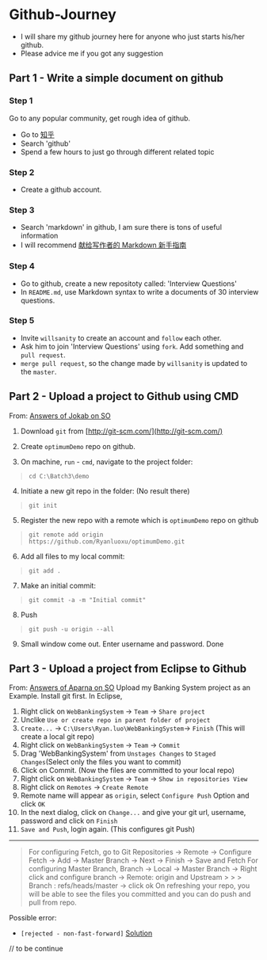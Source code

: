 # Github-Journey

- I will share my github journey here for anyone who just starts his/her github.
- Please advice me if you got any suggestion

## Part 1 - Write a simple document on github
### Step 1
Go to any popular community, get rough idea of github.
- Go to [知乎](http://www.zhihu.com)
- Search 'github'
- Spend a few hours to just go through different related topic

### Step 2
- Create a github account.

### Step 3
- Search 'markdown' in github, I am sure there is tons of useful information
- I will recommend [献给写作者的 Markdown 新手指南](http://www.jianshu.com/p/q81RER)

### Step 4
- Go to github, create a new repositoty called: 'Interview Questions'
- In `README.md`, use Markdown syntax to write a documents of 30 interview questions.

### Step 5
- Invite `willsanity` to create an account and `follow` each other.
- Ask him to join 'Interview Questions' using `fork`. Add something and `pull request`. 
- `merge pull request`, so the change made by `willsanity` is updated to the `master`.

## Part 2 - Upload a project to Github using CMD
From: [Answers of Jokab on SO](https://stackoverflow.com/questions/17552457/how-do-i-upload-eclipse-projects-to-github)
1. Download `git` from [http://git-scm.com/](http://git-scm.com/)

2. Create `optimumDemo` repo on github.

3. On machine, `run` - `cmd`, navigate to the project folder: 
> `cd C:\Batch3\demo`

4. Initiate a new git repo in the folder: (No result there)
> `git init` 

5. Register the new repo with a remote which is `optimumDemo` repo on github
> `git remote add origin https://github.com/Ryanluoxu/optimumDemo.git`

6. Add all files to my local commit:
> `git add .`

7. Make an initial commit:
> `git commit -a -m "Initial commit"`

8. Push
> `git push -u origin --all`

9. Small window come out. Enter username and password. Done

## Part 3 - Upload a project from Eclipse to Github
From: [Answers of Aparna on SO](https://stackoverflow.com/questions/17552457/how-do-i-upload-eclipse-projects-to-github)
Upload my Banking System project as an Example. Install git first.
In Eclipse, 
1. Right click on `WebBankingSystem` -> `Team` -> `Share project`
2. Unclike `Use or create repo in parent folder of project`
3. `Create...` -> `C:\Users\Ryan.luo\WebBankingSystem`-> `Finish` (This will create a local git repo)
4. Right click on `WebBankingSystem` -> `Team` -> `Commit`
5. Drag 'WebBankingSystem' from `Unstages Changes` to `Staged Changes`(Select only the files you want to commit)
6. Click on Commit. (Now the files are committed to your local repo)
7. Right click on `WebBankingSystem` -> `Team` -> `Show in repositories View`
8. Right click on `Remotes` -> `Create Remote`
9. Remote name will appear as `origin`, select `Configure Push` Option and click `OK`
10. In the next dialog, click on `Change...` and give your git url, username, password and click on `Finish`
11. `Save and Push`, login again. (This configures git Push)

***
> For configuring Fetch, go to Git Repositories -> Remote -> Configure Fetch -> Add -> Master Branch -> Next -> Finish -> Save and Fetch
> For configuring Master Branch, Branch -> Local -> Master Branch -> Right click and configure branch -> Remote: origin and Upstream > > > Branch : refs/heads/master -> click ok
> On refreshing your repo, you will be able to see the files you committed and you can do push and pull from repo.

Possible error:
- `[rejected - non-fast-forward]` [Solution](https://help.github.com/articles/dealing-with-non-fast-forward-errors/)

// to be continue

